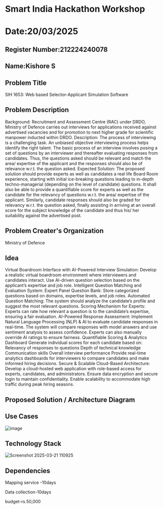 # Smart India Hackathon Workshop
# Date:20/03/2025
## Register Number:212224240078
## Name:Kishore S
## Problem Title
SIH 1653: Web based Selector-Applicant Simulation Software
## Problem Description
Background: Recruitment and Assessment Centre (RAC) under DRDO, Ministry of Defence carries out interviews for applications received against advertised vacancies and for promotion to next higher grade for scientific manpower inducted within DRDO. Description: The process of interviewing is a challenging task. An unbiased objective interviewing process helps identify the right talent. The basic process of an interview involves posing a set of questions by an interviewer and thereafter evaluating responses from candidates. Thus, the questions asked should be relevant and match the area/ expertise of the applicant and the responses should also be of relevance w.r.t. the question asked. Expected Solution: The proposed solution should provide experts as well as candidates a real life Board Room experience, starting with initial ice-breaking questions leading to in-depth techno-managerial (depending on the level of candidate) questions. It shall also be able to provide a quantifiable score for experts as well as the candidate for the relevancy of questions w.r.t. the area/ expertise of the applicant. Similarly, candidate responses should also be graded for relevancy w.r.t. the question asked, finally assisting in arriving at an overall score for the subject knowledge of the candidate and thus his/ her suitability against the advertised post.

## Problem Creater's Organization
Ministry of Defence

## Idea
Virtual Boardroom Interface with AI-Powered Interview Simulation: Develop a realistic virtual boardroom environment where interviewers and candidates interact. Use AI-driven question selection based on the applicant’s expertise and job role.
Intelligent Question Matching and Evaluation System: Expert Panel Question Bank: Store categorized questions based on domains, expertise levels, and job roles. Automated Question Matching: The system should analyze the candidate’s profile and suggest the most relevant questions. Scoring Mechanism for Experts: Experts can rate how relevant a question is to the candidate’s expertise, ensuring a fair evaluation.
AI-Powered Response Assessment: Implement Natural Language Processing (NLP) & AI to evaluate candidate responses in real-time. The system will compare responses with model answers and use sentiment analysis to assess confidence. Experts can also manually override AI ratings to ensure fairness.
Quantifiable Scoring & Analytics Dashboard Generate individual scores for each candidate based on: Relevancy of responses to questions Depth of technical knowledge Communication skills Overall interview performance Provide real-time analytics dashboards for interviewers to compare candidates and make informed hiring decisions.
Secure & Scalable Cloud-Based Architecture: Develop a cloud-hosted web application with role-based access for experts, candidates, and administrators. Ensure data encryption and secure login to maintain confidentiality. Enable scalability to accommodate high traffic during peak hiring seasons.

## Proposed Solution / Architecture Diagram

## Use Cases
![image](https://github.com/user-attachments/assets/df005cdb-79c9-42fa-9131-1d72519369f4)


## Technology Stack

![Screenshot 2025-03-21 110925](https://github.com/user-attachments/assets/6cecf46b-9fe3-4a70-8b81-a77d1cd04f01)

## Dependencies
Mapping service -10days

Data collection-10days

budget-rs.50,000
